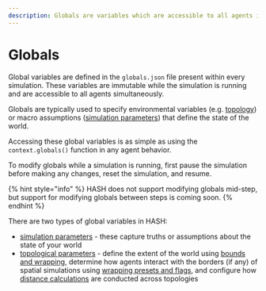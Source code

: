 ```yaml
---
description: Globals are variables which are accessible to all agents in a simulation
---
```


# Globals

  
Global variables are defined in the `globals.json` file present within every simulation. These variables are immutable while the simulation is running and are accessible to all agents simultaneously.‌

Globals are typically used to specify environmental variables \(e.g. [topology](topology/)\) or macro assumptions \([simulation parameters](basic-properties.md)\) that define the state of the world. 

Accessing these global variables is as simple as using the `context.globals()` function in any agent behavior.

To modify globals while a simulation is running, first pause the simulation before making any changes, reset the simulation, and resume.

{% hint style="info" %}
HASH does not support modifying globals mid-step, but support for modifying globals between steps is coming soon.
{% endhint %}

There are two types of global variables in HASH:

* [simulation parameters](basic-properties.md) - these capture truths or assumptions about the state of your world
* [topological parameters](topology/) - define the extent of the world using [bounds and wrapping](topology/bounds-and-wrapping.md), determine how agents interact with the borders \(if any\) of spatial simulations using [wrapping presets and flags](topology/wrapping-presets-and-flags.md), and configure how [distance calculations](topology/distance-functions.md) are conducted across topologies

